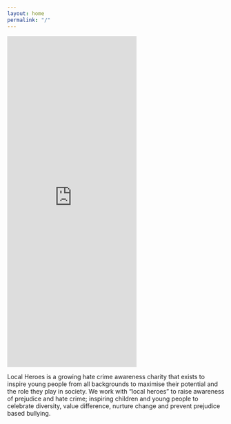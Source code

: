 ```yaml
---
layout: home
permalink: "/"
---
```

<div class="responsive-embed">
<iframe height="768px" class="" src="https://www.youtube.com/embed/ffvtLezqHeY" frameborder="0" allowfullscreen></iframe>
</div>

<p class="lead">Local Heroes is a growing hate crime awareness charity that exists to inspire young people from all backgrounds to maximise their potential and the role they play in society. We work with “local heroes” to raise awareness of prejudice and hate crime; inspiring children and young people to celebrate diversity, value difference, nurture change and prevent prejudice based bullying.</p>
